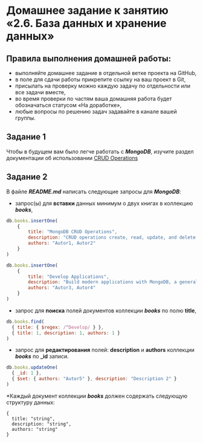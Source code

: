 # Домашнее задание к занятию «2.6. База данных и хранение данных»

## Правила выполнения домашней работы:
- выполняйте домашнее задание в отдельной ветке проекта на GitHub,
- в поле для сдачи работы прикрепите ссылку на ваш проект в Git,
- присылать на проверку можно каждую задачу по отдельности или все задачи вместе,
- во время проверки по частям ваша домашняя работа будет обозначаться статусом «На доработке»,
- любые вопросы по решению задач задавайте в канале вашей группы.

## Задание 1
Чтобы в будущем вам было легче работать с ***MongoDB***, изучите раздел документации об использовании [CRUD Operations](https://www.mongodb.com/docs/manual/crud/)

## Задание 2
В файле ***README.md*** написать следующие запросы для ***MongoDB***:

- запрос(ы) для **вставки** данных минимум о двух книгах в коллекцию ***books***,
```javascript
db.books.insertOne(
    {
        title: "MongoDB CRUD Operations",
        description: "CRUD operations create, read, update, and delete documents.",
        authors: "Autor1, Autor2"
    }
)

db.books.insertOne(
    {
        title: "Develop Applications",
        description: "Build modern applications with MongoDB, a general purpose, document-based, distributed database built for application developers.",
        authors: "Autor3, Autor4"
    }
)
```

- запрос для **поиска** полей документов коллекции ***books*** по полю **title**,
```javascript
db.books.find(
  { title: { $regex: /^Develop/ } },
  { title: 1, description: 1, authors: 1 }
)
```

- запрос для **редактирования** полей: **description** и **authors** коллекции ***books*** по **_id** записи.
```javascript
db.books.updateOne(
  { _id: 1 },
  { $set: { authors: "Autor5" }, description: "Description 2" }
) 
```

*Каждый документ коллекции ***books*** должен содержать следующую структуру данных:
``` 
{
  title: "string",
  description: "string",
  authors: "string"
}
```
